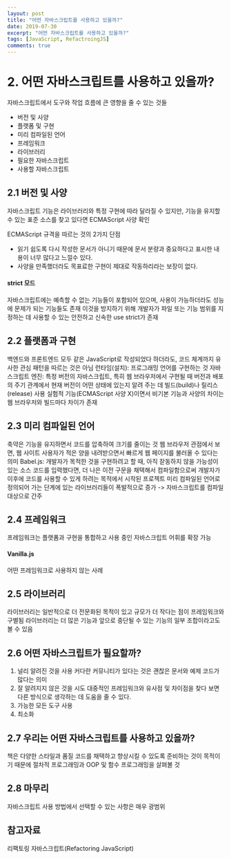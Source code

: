 ```yaml
---
layout: post
title: "어떤 자바스크립트를 사용하고 있을까?"
date: 2019-07-30
excerpt: "어떤 자바스크립트를 사용하고 있을까?"
tags: [JavaScript, RefactroingJS]
comments: true
---
```


# 2. 어떤 자바스크립트를 사용하고 있을까?

자바스크립트에서 도구와 작업 흐름에 큰 영향을 줄 수 있는 것들
- 버전 및 사양
- 플랫폼 및 구현
- 미리 컴파일된 언어
- 프레임워크
- 라이브러리
- 필요한 자바스크립트
- 사용할 자바스크립트


## 2.1 버전 및 사양
자바스크립트 기능은 라이브러리와 특정 구현에 따라 달라질 수 있지만, 기능을 유지할 수 있는 표준 소스를 찾고 있다면 ECMAScript 사양 확인

ECMAScript 규격을 따르는 것의 2가지 단점
- 읽기 쉽도록 다시 작성한 문서가 아니기 때문에 문서 분량과 중요하다고 표시한 내용이 너무 많다고 느낄수 있다.
- 사양을 만족했더라도 목표료한 구현이 제대로 작동하리라는 보장이 없다.

#### strict 모드
자바스크립트에는 예측할 수 없는 기능들이 포함되어 있으며, 사용이 가능하더라도 성능에 문제가 되는 기능들도 존재
이것을 방지하기 위해 개발자가 파일 또는 기능 범위를 지정하는 데 사용할 수 있는 안전하고 신속한 use strict가 존재

## 2.2 플랫폼과 구현
백엔드와 프론트엔드 모두 같은 JavaScript로 작성되었다 하더라도, 코드 체계까지 유사한 관심 패턴을 따르는 것은 아님
런타임(설치): 프로그래밍 언어를 구현하는 것
자바스크립트 엔진: 특정 버전의 자바스크립트, 특히 웹 브라우저에서 구현될 때
버전과 배포의 주기 관계에서 현재 버전이 어떤 상태에 있는지 알려 주는 데 빌드(build)나 릴리스(release) 사용
실험적 기능(ECMAScript 사양 X)이면서 비기본 기능과 사양의 차이는 웹 브라우저와 빌드마다 차이가 존재

## 2.3 미리 컴파일된 언어
축약은 기능을 유지하면서 코드를 압축하여 크기를 줄이는 것
웹 브라우저 관점에서 보면, 웹 사이트 사용자가 적은 양을 내려받으면서 빠르게 웹 페이지를 불러올 수 있다는 의미
Babel.js: 개발자가 목적한 것을 구현하려고 할 때, 아직 잗동하지 않을 가능성이 있는 소스 코드를 입력했다면, 더 나은 이전 구문을 채택해서 컴파일함으로써 개발자가 이후에 코드를 사용할 수 있게 하려는 목적에서 시작된 프로젝트
미리 컴파일된 언어로 정의되어 가는 단계에 있는 라이브러리들이 폭발적으로 증가 -> 자바스크립트를 컴파일 대상으로 간주

## 2.4 프레임워크
프레임워크는 플랫폼과 구현을 통합하고 사용 중인 자바스크립트 어휘를 확장 가능

#### Vanilla.js
어떤 프레임워크로 사용하지 않는 사례

## 2.5 라이브러리
라이브러리는 일반적으로 더 전문화된 목적이 있고 규모가 더 작다는 점이 프레임워크와 구별됨
라이브러리는 더 많은 기능과 앞으로 중단될 수 있는 기능의 일부 조합이라고도 볼 수 있음

## 2.6 어떤 자바스크립트가 필요할까?
1. 널리 알려진 것을 사용
커다란 커뮤니티가 있다는 것은 괜찮은 문서와 예제 코드가 많다는 의미
2. 잘 알려지지 않은 것을 시도
대중적인 프레임워크와 유사점 및 차이점을 찾다 보면 다른 방식으로 생각하는 데 도움을 줄 수 있다.
3. 가능한 모든 도구 사용
4. 최소화

## 2.7 우리는 어떤 자바스크립트를 사용하고 있을까?
책은 다양한 스타일과 품질 코드를 채택하고 향상시킬 수 있도록 준비하는 것이 목적이기 때문에 절차적 프로그래밍과 OOP 및 함수 프로그래밍을 살펴볼 것

## 2.8 마무리
자바스크립트 사용 방법에서 선택할 수 있는 사항은 매우 광범위

## 참고자료
리팩토링 자바스크립트(Refactoring JavaScript)